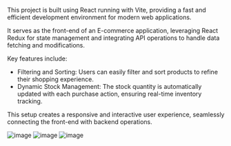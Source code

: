 This project is built using React running with Vite, providing a fast and efficient development environment for modern web applications.

It serves as the front-end of an E-commerce application, leveraging React Redux for state management and integrating API operations to handle data fetching and modifications. 

Key features include:
- Filtering and Sorting: Users can easily filter and sort products to refine their shopping experience.
- Dynamic Stock Management: The stock quantity is automatically updated with each purchase action, ensuring real-time inventory tracking.


This setup creates a responsive and interactive user experience, seamlessly connecting the front-end with backend operations.

![image](https://github.com/user-attachments/assets/f69f0f71-4c3d-44a7-835a-4042ab4d3d0c)
![image](https://github.com/user-attachments/assets/0c75c144-20c8-487c-a7fb-649c58de2444)
![image](https://github.com/user-attachments/assets/cd21a726-bab4-4226-a9d0-7a62e8936ae0)


